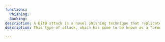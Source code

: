 ```yaml
---
functions:
  Phishing:
  Banking:
description: A BitB attack is a novel phishing technique that replicates pop-up windows used for SSO in an effort to steal login credentials.
description: This type of attack, which has come to be known as a “browser-in-the-browser” attack was described by an infosec researcher and pentester going by the handle mr.d0x. He noticed that modern means of creating websites (HTML, CSS, and JavaScript tools) have become so advanced they can display practically anything on the page: from fields of any color or shape, to animation that imitates the moving components of the interface. This means that a phisher can also use them to simulate a full-fledged page from a different service inside their own website.

---
```

